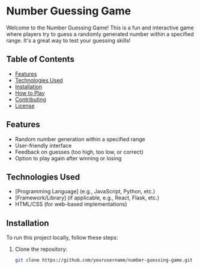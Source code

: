 # Number Guessing Game

Welcome to the Number Guessing Game! This is a fun and interactive game where players try to guess a randomly generated number within a specified range. It's a great way to test your guessing skills!

## Table of Contents

- [Features](#features)
- [Technologies Used](#technologies-used)
- [Installation](#installation)
- [How to Play](#how-to-play)
- [Contributing](#contributing)
- [License](#license)

## Features

- Random number generation within a specified range
- User-friendly interface
- Feedback on guesses (too high, too low, or correct)
- Option to play again after winning or losing

## Technologies Used

- [Programming Language] (e.g., JavaScript, Python, etc.)
- [Framework/Library] (if applicable, e.g., React, Flask, etc.)
- HTML/CSS (for web-based implementations)

## Installation

To run this project locally, follow these steps:

1. Clone the repository:
   ```bash
   git clone https://github.com/yourusername/number-guessing-game.git
